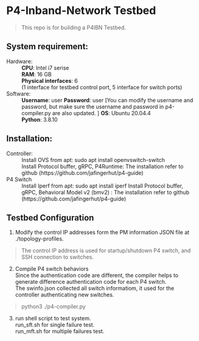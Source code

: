 # P4-Inband-Network Testbed 
> This repo is for building a P4IBN Testbed. 

## System requirement:
<dl>
  <dt>Hardware:</dt>
  <dd>
    <b>CPU</b>: Intel i7 serise<br \>
    <b>RAM</b>: 16 GB<br \>
    <b>Physical interfaces</b>: 6 <br \>(1 interface for testbed control port, 5 interface for switch ports)
  </dd>
  <dt>Software:</dt>
  <dd>
    <b>Username</b>: user
    <b>Password</b>: user
    [You can modify the username and password, but make sure the username and password in p4-compiler.py are also updated. ]
    <b>OS</b>: Ubuntu 20.04.4<br />
    <b>Python</b>: 3.8.10 <br />
  </dd>
</dl>

## Installation:
<dl>
  <dt> Controller: </dt>
  <dd>
    Install OVS from apt: sudo apt install openvswitch-switch <br />
    Install Protocol buffer, gRPC, P4Runtime: The installation refer to github (https://github.com/jafingerhut/p4-guide)
  </dd>
  <dt>P4 Switch</dt>
  <dd>
    Install Iperf from apt: sudo apt install iperf 
    Install Protocol buffer, gRPC, Behavioral Model v2 (bmv2) : The installation refer to github (https://github.com/jafingerhut/p4-guide)
  </dd>
</dl>

## Testbed Configuration
1. Modify the control IP addresses form the PM information JSON file at ./topology-profiles. 
> The control IP address is used for startup/shutdown P4 switch, and SSH connection to switches. 
2. Compile P4 switch behaviors
<br />Since the authentication code are different, the compiler helps to generate difference authentication code for each P4 switch.
<br />The swinfo.json collected all switch informatiom, it used for the controller authenticating new switches. 
> python3 ./p4-compiler.py 
3. run shell script to test system. <br />run_sft.sh for single failure test. <br />run_mft.sh for multiple failures test. 
